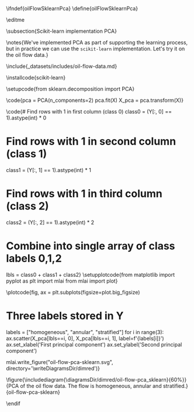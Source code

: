 \ifndef{oilFlowSklearnPca}
\define{oilFlowSklearnPca}

\editme

\subsection{Scikit-learn implementation PCA}

\notes{We've implemented PCA as part of supporting the learning process, but in practice we can use the `scikit-learn` implementation. Let's try it on the oil flow data.}




\include{_datasets/includes/oil-flow-data.md}


\installcode{scikit-learn}

\setupcode{from sklearn.decomposition import PCA}

\code{pca = PCA(n_components=2)
pca.fit(X)
X_pca = pca.transform(X)}

\code{# Find rows with 1 in first column (class 0)
class0 = (Y[:, 0] == 1).astype(int) * 0
# Find rows with 1 in second column (class 1) 
class1 = (Y[:, 1] == 1).astype(int) * 1
# Find rows with 1 in third column (class 2)
class2 = (Y[:, 2] == 1).astype(int) * 2
# Combine into single array of class labels 0,1,2
lbls = class0 + class1 + class2}
\setupplotcode{from matplotlib import pyplot as plt
import mlai
from mlai import plot}

\plotcode{fig, ax = plt.subplots(figsize=plot.big_figsize)
# Three labels stored in Y
labels = ["homogeneous", "annular", "stratified"]
for i in range(3):
    ax.scatter(X_pca[lbls==i, 0], X_pca[lbls==i, 1], label=f'{labels[i]}')
ax.set_xlabel('First principal component')
ax.set_ylabel('Second principal component')

mlai.write_figure("oil-flow-pca-sklearn.svg", directory='\writeDiagramsDir/dimred')}

\figure{\includediagram{\diagramsDir/dimred/oil-flow-pca_sklearn}{60%}}{PCA of the oil flow data. The flow is homogeneous, annular and stratified.}{oil-flow-pca-sklearn}

\endif

